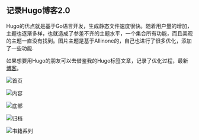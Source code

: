 ## 记录Hugo博客2.0

Hugo的优点就是基于Go语言开发，生成静态文件速度很快。随着用户量的增加，主题也逐渐多样，也就造成了参差不齐的主题水平，一个集合所有功能，而且美观的主题一直没有找到。图片主题是基于Allinone的，自己也进行了很多优化，添加了一些功能.

如果想要用Hugo的朋友可以去借鉴我的Hugo标签文章，记录了优化过程，最新[博客](https://www.angyi.online/)。

![首页](https://cdn.jsdelivr.net/gh/Flionay/pic_bed@master/Upic/202005/首页.png)

![内容](https://cdn.jsdelivr.net/gh/Flionay/pic_bed@master/Upic/202005/内容.png)



![底部](https://cdn.jsdelivr.net/gh/Flionay/pic_bed@master/Upic/202005/底部.png)



![归档](https://cdn.jsdelivr.net/gh/Flionay/pic_bed@master/Upic/202005/归档.png)

![书籍系列](https://cdn.jsdelivr.net/gh/Flionay/pic_bed@master/Upic/202005/书籍系列.png)